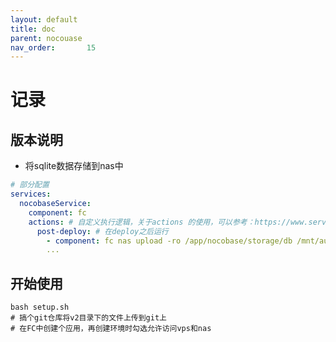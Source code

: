 ```yaml
---
layout: default
title: doc
parent: nocouase
nav_order:       15
---
```


# 记录

## 版本说明

- 将sqlite数据存储到nas中

```yaml
# 部分配置
services:
  nocobaseService:
    component: fc
    actions: # 自定义执行逻辑，关于actions 的使用，可以参考：https://www.serverless-devs.com/serverless-devs/yaml#行为描述
      post-deploy: # 在deploy之后运行
        - component: fc nas upload -ro /app/nocobase/storage/db /mnt/auto/nocobase/storage/db
        ...
```

## 开始使用

```shell
bash setup.sh
# 搞个git仓库将v2目录下的文件上传到git上
# 在FC中创建个应用，再创建环境时勾选允许访问vps和nas
```
